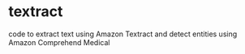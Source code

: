 # textract
code to extract text using Amazon Textract and detect entities using Amazon Comprehend Medical
